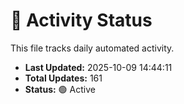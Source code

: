 # 🤖 Activity Status

This file tracks daily automated activity.

- **Last Updated:** 2025-10-09 14:44:11
- **Total Updates:** 161
- **Status:** 🟢 Active
